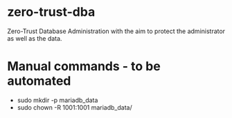 # zero-trust-dba
Zero-Trust Database Administration with the aim to protect the administrator as well as the data.


# Manual commands - to be automated
- sudo mkdir -p mariadb_data
- sudo chown -R 1001:1001 mariadb_data/